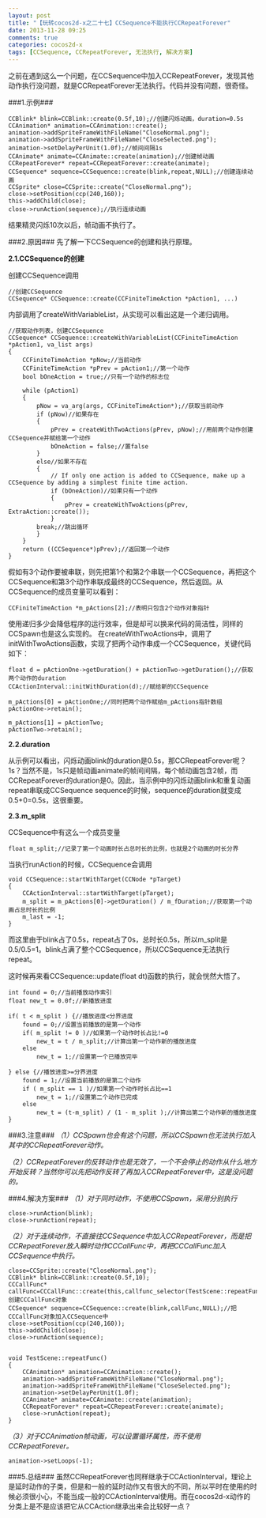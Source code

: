 ```yaml
---
layout: post
title: "【玩转cocos2d-x之二十七】CCSequence不能执行CCRepeatForever"
date: 2013-11-28 09:25
comments: true
categories: cocos2d-x
tags: [CCSequence, CCRepeatForever, 无法执行, 解决方案]
---
```

之前在遇到这么一个问题，在CCSequence中加入CCRepeatForever，发现其他动作执行没问题，就是CCRepeatForever无法执行。代码并没有问题，很奇怪。

<!-- more -->

###1.示例###

    CCBlink* blink=CCBlink::create(0.5f,10);//创建闪烁动画，duration=0.5s  
    CCAnimation* animation=CCAnimation::create();  
    animation->addSpriteFrameWithFileName("CloseNormal.png");  
    animation->addSpriteFrameWithFileName("CloseSelected.png");  
    animation->setDelayPerUnit(1.0f);//帧间间隔1s  
    CCAnimate* animate=CCAnimate::create(animation);//创建帧动画  
    CCRepeatForever* repeat=CCRepeatForever::create(animate);  
    CCSequence* sequence=CCSequence::create(blink,repeat,NULL);//创建连续动画  
    CCSprite* close=CCSprite::create("CloseNormal.png");  
    close->setPosition(ccp(240,160));  
    this->addChild(close);  
    close->runAction(sequence);//执行连续动画  
结果精灵闪烁10次以后，帧动画不执行了。

###2.原因###
先了解一下CCSequence的创建和执行原理。

**2.1.CCSequence的创建**

创建CCSequence调用

    //创建CCSequence  
    CCSequence* CCSequence::create(CCFiniteTimeAction *pAction1, ...)  
内部调用了createWithVariableList，从实现可以看出这是一个递归调用。

    //获取动作列表，创建CCSequence  
    CCSequence* CCSequence::createWithVariableList(CCFiniteTimeAction *pAction1, va_list args)  
    {  
    	CCFiniteTimeAction *pNow;//当前动作  
    	CCFiniteTimeAction *pPrev = pAction1;//第一个动作  
    	bool bOneAction = true;//只有一个动作的标志位  
      
    	while (pAction1)  
    	{  
    		pNow = va_arg(args, CCFiniteTimeAction*);//获取当前动作  
    		if (pNow)//如果存在  
    		{  
    			pPrev = createWithTwoActions(pPrev, pNow);//用前两个动作创建CCSequence并赋给第一个动作  
    			bOneAction = false;//置false  
    		}  
    		else//如果不存在  
    		{  
    			// If only one action is added to CCSequence, make up a CCSequence by adding a simplest finite time action.  
    			if (bOneAction)//如果只有一个动作  
    			{  
    				pPrev = createWithTwoActions(pPrev, ExtraAction::create());  
    			}  
    		break;//跳出循环  
    		}  
    	}  
    	return ((CCSequence*)pPrev);//返回第一个动作  
    }  
假如有3个动作要被串联，则先把第1个和第2个串联一个CCSequence，再把这个CCSequence和第3个动作串联成最终的CCSequence，然后返回。从CCSequence的成员变量可以看到：

    CCFiniteTimeAction *m_pActions[2];//表明只包含2个动作对象指针

使用递归多少会降低程序的运行效率，但是却可以换来代码的简洁性，同样的CCSpawn也是这么实现的。
在createWithTwoActions中，调用了initWithTwoActions函数，实现了把两个动作串成一个CCSequence，关键代码如下：

    float d = pActionOne->getDuration() + pActionTwo->getDuration();//获取两个动作的duration  
    CCActionInterval::initWithDuration(d);//赋给新的CCSequence  
      
    m_pActions[0] = pActionOne;//同时把两个动作赋给m_pActions指针数组  
    pActionOne->retain();  
      
    m_pActions[1] = pActionTwo;  
    pActionTwo->retain();  

**2.2.duration**

从示例可以看出，闪烁动画blink的duration是0.5s，那CCRepeatForever呢？1s？当然不是，1s只是帧动画animate的帧间间隔，每个帧动画包含2帧，而CCRepeatForever的duration是0。因此，当示例中的闪烁动画blink和重复动画repeat串联成CCSequence sequence的时候，sequence的duration就变成0.5+0=0.5s，这很重要。

**2.3.m_split**

CCSequence中有这么一个成员变量

	float m_split;//记录了第一个动画时长占总时长的比例，也就是2个动画的时长分界  
当执行runAction的时候，CCSequence会调用

	void CCSequence::startWithTarget(CCNode *pTarget)  
	{  
    	CCActionInterval::startWithTarget(pTarget);  
    	m_split = m_pActions[0]->getDuration() / m_fDuration;//获取第一个动画占总时长的比例  
    	m_last = -1;  
	}  
而这里由于blink占了0.5s，repeat占了0s，总时长0.5s，所以m_split是0.5/0.5=1。blink占满了整个CCSequence，所以CCSequence无法执行repeat。

这时候再来看CCSequence::update(float dt)函数的执行，就会恍然大悟了。

	int found = 0;//当前播放动作索引  
	float new_t = 0.0f;//新播放进度  
  
	if( t < m_split ) {//播放进度<分界进度  
    	found = 0;//设置当前播放的是第一个动作  
    	if( m_split != 0 )//如果第一个动作时长占比!=0  
        	new_t = t / m_split;//计算出第一个动作新的播放进度  
    	else  
        	new_t = 1;//设置第一个已播放完毕  
  
	} else {//播放进度>=分界进度  
    	found = 1;//设置当前播放的是第二个动作  
    	if ( m_split == 1 )//如果第一个动作时长占比==1  
        	new_t = 1;//设置第二个动作已完成  
    	else  
        	new_t = (t-m_split) / (1 - m_split );//计算出第二个动作新的播放进度  
	}  

###3.注意###
*（1）CCSpawn也会有这个问题，所以CCSpawn也无法执行加入其中的CCRepeatForever动作。*

*（2）CCRepeatForever的反转动作也是无效了，一个不会停止的动作从什么地方开始反转？当然你可以先把动作反转了再加入CCRepeatForever中，这是没问题的。*

###4.解决方案###
*（1）对于同时动作，不使用CCSpawn，采用分别执行*

	close->runAction(blink);  
	close->runAction(repeat);  

*（2）对于连续动作，不直接往CCSequence中加入CCRepeatForever，而是把CCRepeatForever放入瞬时动作CCCallFunc中，再把CCCallFunc加入CCSequence中执行。*

	close=CCSprite::create("CloseNormal.png");  
	CCBlink* blink=CCBlink::create(0.5f,10);  
	CCCallFunc* callFunc=CCCallFunc::create(this,callfunc_selector(TestScene::repeatFunc));//创建CCCallFunc对象  
	CCSequence* sequence=CCSequence::create(blink,callFunc,NULL);//把CCCallFunc对象加入CCSequence中  
	close->setPosition(ccp(240,160));  
	this->addChild(close);  
	close->runAction(sequence);  
  
  
	void TestScene::repeatFunc()  
	{  
    	CCAnimation* animation=CCAnimation::create();  
    	animation->addSpriteFrameWithFileName("CloseNormal.png");  
    	animation->addSpriteFrameWithFileName("CloseSelected.png");  
    	animation->setDelayPerUnit(1.0f);  
    	CCAnimate* animate=CCAnimate::create(animation);  
    	CCRepeatForever* repeat=CCRepeatForever::create(animate);  
    	close->runAction(repeat);  
	}  

*（3）对于CCAnimation帧动画，可以设置循环属性，而不使用CCRepeatForever。*

	animation->setLoops(-1);  

###5.总结###
虽然CCRepeatForever也同样继承于CCActionInterval，理论上是延时动作的子类，但是和一般的延时动作又有很大的不同，所以平时在使用的时候必须很小心，不能当成一般的CCActionInterval使用。而在cocos2d-x动作的分类上是不是应该把它从CCAction继承出来会比较好一点？